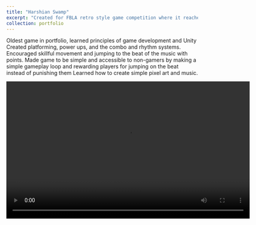 ```yaml
---
title: "Harshian Swamp"
excerpt: "Created for FBLA retro style game competition where it reached the national level and placed in the top ten out of over 100 competitiors. 2D rhythm platformer inspired by Pac-Man.<br/><img src='/images/500x300.png'>"
collection: portfolio
---
```


Oldest game in portfolio, learned principles of game development and Unity
Created platforming, power ups, and the combo and rhythm systems. Encouraged skillful movement and jumping to the beat of the music with points.
Made game to be simple and accessible to non-gamers by making a simple gameplay loop and rewarding players for jumping on the beat instead of punishing them
Learned how to create simple pixel art and music.

<!-- <iframe width="560" height="315" src="https://youtu.be/GtE0A4fzhTQ" frameborder="0" allowfullscreen></iframe> -->

<!-- <video width="320" height="240" controls>
  <source src="files/SwampGame.mp4" type="video/mp4">
  Your browser does not support the video tag.
</video> -->

<video width="640" height="360" controls>
  <source src="{{ site.baseurl }}/files/SwampGame.mp4" type="video/mp4">
  Your browser does not support the video tag.
</video>
